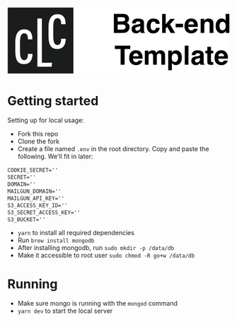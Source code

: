 ## ![Back-end template](backend-template.png)

# Getting started

Setting up for local usage:

- Fork this repo 
- Clone the fork
- Create a file named `.env` in the root directory. Copy and paste the following. We'll fit in later:

```
COOKIE_SECRET=''
SECRET=''
DOMAIN=''
MAILGUN_DOMAIN=''
MAILGUN_API_KEY=''
S3_ACCESS_KEY_ID=''
S3_SECRET_ACCESS_KEY=''
S3_BUCKET=''
```

- `yarn` to install all required dependencies
- Run `brew install mongodb` 
- After installing mongodb, run `sudo mkdir -p /data/db`
- Make it accessible to root user `sudo chmod -R go+w /data/db`

# Running
- Make sure mongo is running with the `mongod` command
- `yarn dev` to start the local server
